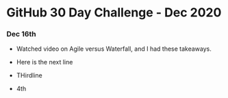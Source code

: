 # GitHub 30 Day Challenge - Dec 2020

### Dec 16th

- Watched video on Agile versus Waterfall, and I had these takeaways.

- Here is the next line

- THirdline
- 4th
